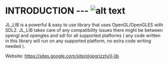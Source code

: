 

# INTRODUCTION --- ![alt text](https://oxydeadbeef.github.io/jl-lib/html/logo.png)



JL_LIB is a powerful & easy to use library that uses OpenGL/OpenGLES
with SDL2.  JL_LIB takes care of any compatibility issues there might be between
opengl and opengles and sdl for all supported platforms ( any code written in
this library will run on any supported platform, no extra code writing needed ).

Website: https://sites.google.com/site/plopgrizzly/jl-lib
